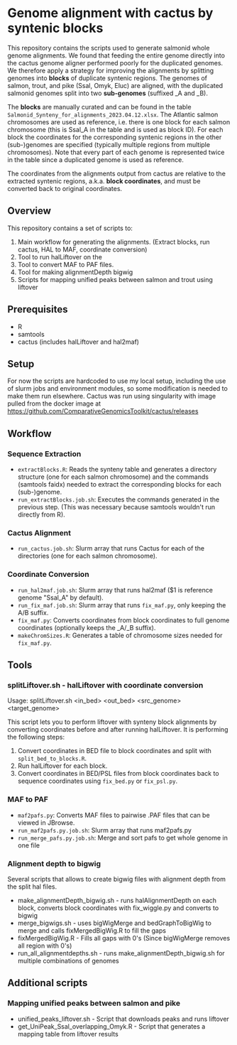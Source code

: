 # Genome alignment with cactus by syntenic blocks

This repository contains the scripts used to generate salmonid whole genome alignments. We found that feeding the entire genome directly into the cactus genome aligner performed poorly for the duplicated genomes. We therefore apply a strategy for improving the alignments by splitting genomes into __blocks__ of duplicate syntenic regions. The genomes of salmon, trout, and pike (Ssal, Omyk, Eluc) are aligned, with the duplicated salmonid genomes split into two __sub-genomes__ (suffixed _A and _B).

The __blocks__ are manually curated and can be found in the table `Salmonid_Synteny_for_alignments_2023.04.12.xlsx`. The Atlantic salmon chromosomes are used as reference, i.e. there is one block for each salmon chromosome (this is Ssal_A in the table and is used as block ID). For each block the coordinates for the corresponding syntenic regions in the other (sub-)genomes are specified (typically multiple regions from multiple chromosomes). Note that every part of each genome is represented twice in the table since a duplicated genome is used as reference.

The coordinates from the alignments output from cactus are relative to the extracted syntenic regions, a.k.a. __block coordinates__, and must be converted back to original coordinates.

## Overview
This repository contains a set of scripts to:

1. Main workflow for generating the alignments. (Extract blocks, run cactus, HAL to MAF, coordinate conversion)
2. Tool to run halLiftover on the 
3. Tool to convert MAF to PAF files.
4. Tool for making alignmentDepth bigwig
5. Scripts for mapping unified peaks between salmon and trout using liftover


## Prerequisites
- R
- samtools
- cactus (includes halLiftover and hal2maf)

## Setup
For now the scripts are hardcoded to use my local setup, including the use of slurm jobs and environment modules, so some modification is needed to make them run elsewhere. Cactus was run using singularity with image pulled from the docker image at https://github.com/ComparativeGenomicsToolkit/cactus/releases

## Workflow

### Sequence Extraction
* `extractBlocks.R`: Reads the synteny table and generates a directory structure (one for each salmon chromosome) and the commands (samtools faidx) needed to extract the corresponding blocks for each (sub-)genome.
* `run_extractBlocks.job.sh`: Executes the commands generated in the previous step. (This was necessary because samtools wouldn't run directly from R).

### Cactus Alignment
* `run_cactus.job.sh`: Slurm array that runs Cactus for each of the directories (one for each salmon chromosome).

###  Coordinate Conversion
* `run_hal2maf.job.sh`: Slurm array that runs hal2maf ($1 is reference genome "Ssal_A" by default).
* `run_fix_maf.job.sh`: Slurm array that runs `fix_maf.py`, only keeping the A/B suffix.
* `fix_maf.py`: Converts coordinates from block coordinates to full genome coordinates (optionally keeps the _A/_B suffix).
* `makeChromSizes.R`: Generates a table of chromosome sizes needed for `fix_maf.py`.

## Tools

### splitLiftover.sh - halLiftover with coordinate conversion

Usage: splitLiftover.sh <in_bed> <out_bed> <src_genome> <target_genome> 

This script lets you to perform liftover with synteny block alignments by converting coordinates before and after running halLiftover. It is performing the following steps:

1. Convert coordinates in BED file to block coordinates and split with `split_bed_to_blocks.R`.
2. Run halLiftover for each block.
3. Convert coordinates in BED/PSL files from block coordinates back to sequence coordinates using `fix_bed.py` or `fix_psl.py`.

### MAF to PAF
* `maf2pafs.py`: Converts MAF files to pairwise .PAF files that can be viewed in JBrowse.
* `run_maf2pafs.py.job.sh`: Slurm array that runs maf2pafs.py
* `run_merge_pafs.py.job.sh`: Merge and sort pafs to get whole genome in one file

### Alignment depth to bigwig

Several scripts that allows to create bigwig files with alignment depth from the split hal files.

* make_alignmentDepth_bigwig.sh - runs halAlignmentDepth on each block, converts block coordinates with fix_wiggle.py and converts to bigwig
* merge_bigwigs.sh - uses bigWigMerge and bedGraphToBigWig to merge and calls fixMergedBigWig.R to fill the gaps
* fixMergedBigWig.R - Fills all gaps with 0's (Since bigWigMerge removes all region with 0's)
* run_all_alignmentdepths.sh - runs make_alignmentDepth_bigwig.sh for multiple combinations of genomes

## Additional scripts

### Mapping unified peaks between salmon and pike

* unified_peaks_liftover.sh - Script that downloads peaks and runs liftover
* get_UniPeak_Ssal_overlapping_Omyk.R - Script that generates a mapping table from liftover results
